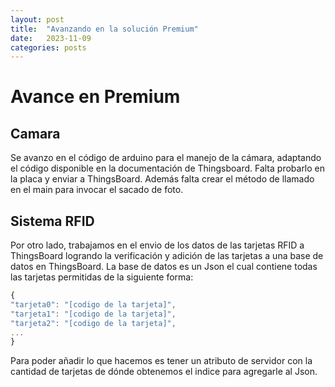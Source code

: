 ```yaml
---
layout: post
title:  "Avanzando en la solución Premium"
date:   2023-11-09
categories: posts
---
```


# Avance en Premium

## Camara

Se avanzo en el código de arduino para el manejo de la cámara, adaptando el código disponible en la documentación de Thingsboard. Falta probarlo en la placa y enviar a ThingsBoard.
Además falta crear el método de llamado en el main para invocar el sacado de foto.

## Sistema RFID

Por otro lado, trabajamos en el envio  de los datos de las tarjetas RFID a ThingsBoard logrando la verificación y adición de las tarjetas a una base de datos en ThingsBoard.
La base de datos es un Json el cual contiene todas las tarjetas permitidas de la siguiente forma: 

```js
{
"tarjeta0": "[codigo de la tarjeta]",
"tarjeta1": "[codigo de la tarjeta]",
"tarjeta2": "[codigo de la tarjeta]",
...
}
```

Para poder añadir lo que hacemos es tener un atributo de servidor con la cantidad de tarjetas de dónde obtenemos el indice para agregarle al Json.
